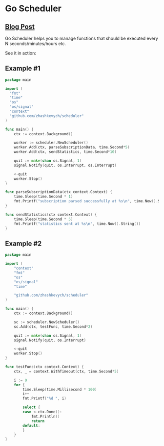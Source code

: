 Go Scheduler
================================

## <a href="https://medium.com/@zhashkevych/simple-scheduling-library-golang-384ad72717f5">Blog Post</a>

Go Scheduler helps you to manage functions that should be executed every N seconds/minutes/hours etc.

See it in action:

## Example #1

```go
package main

import (
  "fmt"
  "time"
  "os"
  "os/signal"
  "context"
  "github.com/zhashkevych/scheduler"
)

func main() {
	ctx := context.Background()

	worker := scheduler.NewScheduler()
	worker.Add(ctx, parseSubscriptionData, time.Second*5)
	worker.Add(ctx, sendStatistics, time.Second*10)

	quit := make(chan os.Signal, 1)
	signal.Notify(quit, os.Interrupt, os.Interrupt)

	<-quit
	worker.Stop()
}

func parseSubscriptionData(ctx context.Context) {
	time.Sleep(time.Second * 1)
	fmt.Printf("subscription parsed successfully at %s\n", time.Now().String())
}

func sendStatistics(ctx context.Context) {
	time.Sleep(time.Second * 5)
	fmt.Printf("statistics sent at %s\n", time.Now().String())
}

```

## Example #2

```go
package main

import (
	"context"
	"fmt"
	"os"
	"os/signal"
	"time"

	"github.com/zhashkevych/scheduler"
)

func main() {
	ctx := context.Background()

	sc := scheduler.NewScheduler()
	sc.Add(ctx, testFunc, time.Second*2)

	quit := make(chan os.Signal, 1)
	signal.Notify(quit, os.Interrupt)

	<-quit
	worker.Stop()
}

func testFunc(ctx context.Context) {
	ctx, _ = context.WithTimeout(ctx, time.Second*5)

	i := 0
	for {
		time.Sleep(time.Millisecond * 100)
		i++
		fmt.Printf("%d ", i)

		select {
		case <-ctx.Done():
			fmt.Println()
			return
		default:
		}
	}
}
```
